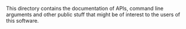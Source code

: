This directory contains the documentation of APIs, command line arguments and other public stuff that might be of interest to the users of this software.
